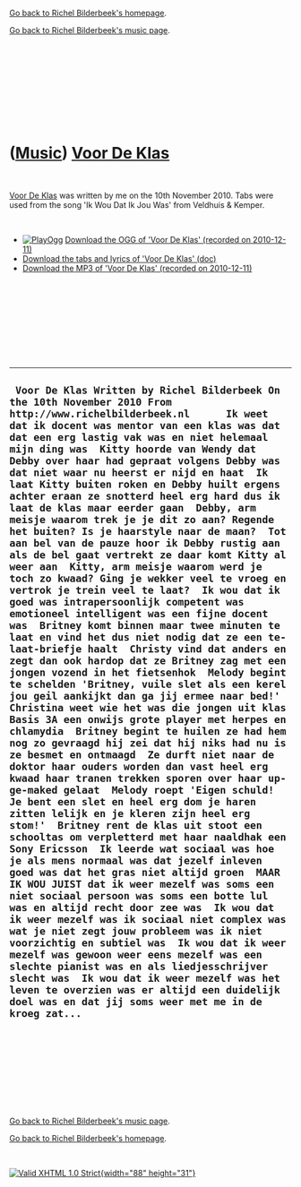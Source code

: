 [Go back to Richel Bilderbeek's homepage](index.htm).

[Go back to Richel Bilderbeek's music page](Music.htm).

 

 

 

 

 

([Music](Music.htm)) [Voor De Klas](SongVoorDeKlas.htm)
=======================================================

 

[Voor De Klas](SongVoorDeKlas.htm) was written by me on the 10th
November 2010. Tabs were used from the song 'Ik Wou Dat Ik Jou Was' from
Veldhuis & Kemper.

 

-   [![PlayOgg](http://static.fsf.org/playogg/Play_ogg_80x15.png "I support PlayOgg!")](http://playogg.org) [Download the OGG of 'Voor De Klas' (recorded on 2010-12-11)](CD07_VoorDeKlas20101211.ogg)
-   [Download the tabs and lyrics of 'Voor De Klas' (doc)](SongVoorDeKlas.doc)
-   [Download the MP3 of 'Voor De Klas' (recorded on 2010-12-11)](CD07_VoorDeKlas20101211.mp3)

 

 

 

 

 

  --------------------------------------------------------------------------------------------------------------------------------------------------------------------------------------------------------------------------------------------------------------------------------------------------------------------------------------------------------------------------------------------------------------------------------------------------------------------------------------------------------------------------------------------------------------------------------------------------------------------------------------------------------------------------------------------------------------------------------------------------------------------------------------------------------------------------------------------------------------------------------------------------------------------------------------------------------------------------------------------------------------------------------------------------------------------------------------------------------------------------------------------------------------------------------------------------------------------------------------------------------------------------------------------------------------------------------------------------------------------------------------------------------------------------------------------------------------------------------------------------------------------------------------------------------------------------------------------------------------------------------------------------------------------------------------------------------------------------------------------------------------------------------------------------------------------------------------------------------------------------------------------------------------------------------------------------------------------------------------------------------------------------------------------------------------------------------------------------------------------------------------------------------------------------------------------------------------------------------------------------------------------------------------------------------------------------------------------------------------------------------------------------------------------------------------------------------------------------------------
  ` Voor De Klas Written by Richel Bilderbeek On the 10th November 2010 From http://www.richelbilderbeek.nl      Ik weet dat ik docent was mentor van een klas was dat dat een erg lastig vak was en niet helemaal mijn ding was  Kitty hoorde van Wendy dat Debby over haar had gepraat volgens Debby was dat niet waar nu heerst er nijd en haat  Ik laat Kitty buiten roken en Debby huilt ergens achter eraan ze snotterd heel erg hard dus ik laat de klas maar eerder gaan  Debby, arm meisje waarom trek je je dit zo aan? Regende het buiten? Is je haarstyle naar de maan?  Tot aan bel van de pauze hoor ik Debby rustig aan als de bel gaat vertrekt ze daar komt Kitty al weer aan  Kitty, arm meisje waarom werd je toch zo kwaad? Ging je wekker veel te vroeg en vertrok je trein veel te laat?  Ik wou dat ik goed was intrapersoonlijk competent was emotioneel intelligent was een fijne docent was  Britney komt binnen maar twee minuten te laat en vind het dus niet nodig dat ze een te-laat-briefje haalt  Christy vind dat anders en zegt dan ook hardop dat ze Britney zag met een jongen vozend in het fietsenhok  Melody begint te schelden 'Britney, vuile slet als een kerel jou geil aankijkt dan ga jij ermee naar bed!'  Christina weet wie het was die jongen uit klas Basis 3A een onwijs grote player met herpes en chlamydia  Britney begint te huilen ze had hem nog zo gevraagd hij zei dat hij niks had nu is ze besmet en ontmaagd  Ze durft niet naar de doktor haar ouders worden dan vast heel erg kwaad haar tranen trekken sporen over haar up-ge-maked gelaat  Melody roept 'Eigen schuld! Je bent een slet en heel erg dom je haren zitten lelijk en je kleren zijn heel erg stom!'  Britney rent de klas uit stoot een schooltas om verpletterd met haar naaldhak een Sony Ericsson  Ik leerde wat sociaal was hoe je als mens normaal was dat jezelf inleven goed was dat het gras niet altijd groen  MAAR IK WOU JUIST dat ik weer mezelf was soms een niet sociaal persoon was soms een botte lul was en altijd recht door zee was  Ik wou dat ik weer mezelf was ik sociaal niet complex was wat je niet zegt jouw probleem was ik niet voorzichtig en subtiel was  Ik wou dat ik weer mezelf was gewoon weer eens mezelf was een slechte pianist was en als liedjesschrijver slecht was  Ik wou dat ik weer mezelf was het leven te overzien was er altijd een duidelijk doel was en dat jij soms weer met me in de kroeg zat...`
  --------------------------------------------------------------------------------------------------------------------------------------------------------------------------------------------------------------------------------------------------------------------------------------------------------------------------------------------------------------------------------------------------------------------------------------------------------------------------------------------------------------------------------------------------------------------------------------------------------------------------------------------------------------------------------------------------------------------------------------------------------------------------------------------------------------------------------------------------------------------------------------------------------------------------------------------------------------------------------------------------------------------------------------------------------------------------------------------------------------------------------------------------------------------------------------------------------------------------------------------------------------------------------------------------------------------------------------------------------------------------------------------------------------------------------------------------------------------------------------------------------------------------------------------------------------------------------------------------------------------------------------------------------------------------------------------------------------------------------------------------------------------------------------------------------------------------------------------------------------------------------------------------------------------------------------------------------------------------------------------------------------------------------------------------------------------------------------------------------------------------------------------------------------------------------------------------------------------------------------------------------------------------------------------------------------------------------------------------------------------------------------------------------------------------------------------------------------------------------------

 

 

 

 

 

[Go back to Richel Bilderbeek's music page](Music.htm).

[Go back to Richel Bilderbeek's homepage](index.htm).

 

[![Valid XHTML 1.0 Strict](valid-xhtml10.png){width="88"
height="31"}](http://validator.w3.org/check?uri=referer)
